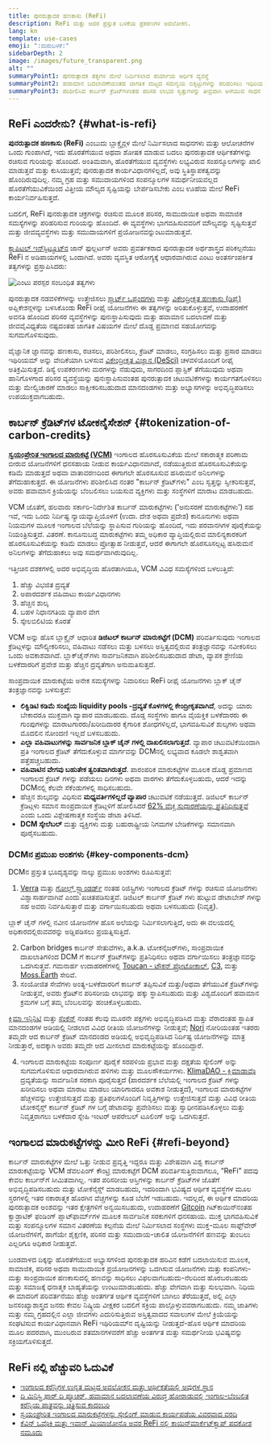 ```yaml
---
title: ಪುನರುತ್ಪಾದಕ ಹಣಕಾಸು (ReFi)
description: ReFi ಮತ್ತು ಅದರ ಪ್ರಸ್ತುತ ಬಳಕೆಯ ಪ್ರಕರಣಗಳ ಅವಲೋಕನ.
lang: kn
template: use-cases
emoji: ":ಮರುಬಳಕೆ:"
sidebarDepth: 2
image: /images/future_transparent.png
alt: ""
summaryPoint1: ಪುನರುತ್ಪಾದಕ ತತ್ವಗಳ ಮೇಲೆ ನಿರ್ಮಿಸಲಾದ ಪರ್ಯಾಯ ಆರ್ಥಿಕ ವ್ಯವಸ್ಥೆ
summaryPoint2: ಹವಾಮಾನ ಬದಲಾವಣೆಯಂತಹ ಜಾಗತಿಕ ಮಟ್ಟದ ಸಮನ್ವಯ ಬಿಕ್ಕಟ್ಟುಗಳನ್ನು ಪರಿಹರಿಸಲು ಇಥಿರಿಯಮ್ಅನ್ನು ಬಳಸಿಕೊಳ್ಳುವ ಪ್ರಯತ್ನ
summaryPoint3: ಪರಿಶೀಲಿಸಿದ ಕಾರ್ಬನ್ ಕ್ರೆಡಿಟ್‌ಗಳಂತಹ ಪರಿಸರ ಲಾಭದ ಸ್ವತ್ತುಗಳನ್ನು ತೀವ್ರವಾಗಿ ಅಳೆಯುವ ಸಾಧನ
---
```


## ReFi ಎಂದರೇನು? {#what-is-refi}

**ಪುನರುತ್ಪಾದಕ ಹಣಕಾಸು (ReFi)** ಎಂಬುದು ಬ್ಲಾಕ್ಚೈನ್ಗಳ ಮೇಲೆ ನಿರ್ಮಿಸಲಾದ ಸಾಧನಗಳು ಮತ್ತು ಆಲೋಚನೆಗಳ ಒಂದು ಗುಂಪಾಗಿದೆ, ಇದು ಹೊರತೆಗೆಯುವ ಅಥವಾ ಶೋಷಕ ಮಾಡುವ ಬದಲು ಪುನರುತ್ಪಾದಕ ಆರ್ಥಿಕತೆಗಳನ್ನು ರಚಿಸುವ ಗುರಿಯನ್ನು ಹೊಂದಿದೆ. ಅಂತಿಮವಾಗಿ, ಹೊರತೆಗೆಯುವ ವ್ಯವಸ್ಥೆಗಳು ಲಭ್ಯವಿರುವ ಸಂಪನ್ಮೂಲಗಳನ್ನು ಖಾಲಿ ಮಾಡುತ್ತವೆ ಮತ್ತು ಕುಸಿಯುತ್ತವೆ; ಪುನರುತ್ಪಾದಕ ಕಾರ್ಯವಿಧಾನಗಳಿಲ್ಲದೆ, ಅವು ಸ್ಥಿತಿಸ್ಥಾಪಕತ್ವವನ್ನು ಹೊಂದಿರುವುದಿಲ್ಲ. ನಮ್ಮ ಗ್ರಹ ಮತ್ತು ಸಮುದಾಯಗಳಿಂದ ಸಂಪನ್ಮೂಲಗಳ ಸಮರ್ಥನೀಯವಲ್ಲದ ಹೊರತೆಗೆಯುವಿಕೆಯಿಂದ ವಿತ್ತೀಯ ಮೌಲ್ಯದ ಸೃಷ್ಟಿಯನ್ನು ಬೇರ್ಪಡಿಸಬೇಕು ಎಂಬ ಊಹೆಯ ಮೇಲೆ ReFi ಕಾರ್ಯನಿರ್ವಹಿಸುತ್ತದೆ.

ಬದಲಿಗೆ, ReFi ಪುನರುತ್ಪಾದಕ ಚಕ್ರಗಳನ್ನು ರಚಿಸುವ ಮೂಲಕ ಪರಿಸರ, ಸಾಮುದಾಯಿಕ ಅಥವಾ ಸಾಮಾಜಿಕ ಸಮಸ್ಯೆಗಳನ್ನು ಪರಿಹರಿಸುವ ಗುರಿಯನ್ನು ಹೊಂದಿದೆ. ಈ ವ್ಯವಸ್ಥೆಗಳು ಭಾಗವಹಿಸುವವರಿಗೆ ಮೌಲ್ಯವನ್ನು ಸೃಷ್ಟಿಸುತ್ತವೆ ಮತ್ತು ಜೀವವ್ಯವಸ್ಥೆಗಳು ಮತ್ತು ಸಮುದಾಯಗಳಿಗೆ ಪ್ರಯೋಜನವನ್ನುಂಟುಮಾಡುತ್ತವೆ.

[ಕ್ಯಾಪಿಟಲ್ ಇನ್‍ಸ್ಟಿಟ್ಯೂಟ್‍ನ](https://capitalinstitute.org) ಜಾನ್ ಫುಲ್ಲರ್ಟನ್ ಅವರು ಪ್ರವರ್ತಕರಾದ ಪುನರುತ್ಪಾದಕ ಅರ್ಥಶಾಸ್ತ್ರದ ಪರಿಕಲ್ಪನೆಯು ReFi ನ ಅಡಿಪಾಯಗಳಲ್ಲಿ ಒಂದಾಗಿದೆ. ಅವರು ವ್ಯವಸ್ಥಿತ ಆರೋಗ್ಯಕ್ಕೆ ಆಧಾರವಾಗಿರುವ ಎಂಟು ಅಂತರ್ಸಂಪರ್ಕಿತ ತತ್ವಗಳನ್ನು ಪ್ರಸ್ತಾಪಿಸಿದರು:

![ಎಂಟು ಪರಸ್ಪರ ಸಂಬಂಧಿತ ತತ್ವಗಳು](refi-regenerative-economy-diagram.png)

ಪುನರುತ್ಪಾದಕ ನಡವಳಿಕೆಗಳನ್ನು ಉತ್ತೇಜಿಸಲು [ಸ್ಮಾರ್ಟ್ ಒಪ್ಪಂದಗಳು](/developers/docs/smart-contracts/) ಮತ್ತು [ವಿಕೇಂದ್ರೀಕೃತ ಹಣಕಾಸು (ಡಿಫೈ)](/defi/) ಅಪ್ಲಿಕೇಶನ್ಗಳನ್ನು ಬಳಸಿಕೊಂಡು ReFi ರೀಫೈ ಯೋಜನೆಗಳು ಈ ತತ್ವಗಳನ್ನು ಅರಿತುಕೊಳ್ಳುತ್ತವೆ, ಉದಾಹರಣೆಗೆ ಅವನತಿ ಹೊಂದಿದ ಪರಿಸರ ವ್ಯವಸ್ಥೆಗಳನ್ನು ಪುನಃಸ್ಥಾಪಿಸುವುದು ಮತ್ತು ಹವಾಮಾನ ಬದಲಾವಣೆ ಮತ್ತು ಜೀವವೈವಿಧ್ಯತೆಯ ನಷ್ಟದಂತಹ ಜಾಗತಿಕ ವಿಷಯಗಳ ಮೇಲೆ ದೊಡ್ಡ ಪ್ರಮಾಣದ ಸಹಯೋಗವನ್ನು ಸುಗಮಗೊಳಿಸುವುದು.

ವೈಜ್ಞಾನಿಕ ಜ್ಞಾನವನ್ನು ಹಣಕಾಸು, ರಚಿಸಲು, ಪರಿಶೀಲಿಸಲು, ಕ್ರೆಡಿಟ್ ಮಾಡಲು, ಸಂಗ್ರಹಿಸಲು ಮತ್ತು ಪ್ರಸಾರ ಮಾಡಲು ಇಥಿರಿಯಮ್ ಅನ್ನು ವೇದಿಕೆಯಾಗಿ ಬಳಸುವ [ವಿಕೇಂದ್ರೀಕೃತ ವಿಜ್ಞಾನ (DeSci)](/desci/) ಚಳವಳಿಯೊಂದಿಗೆ ರೀಫೈ ಅತಿಕ್ರಮಿಸುತ್ತದೆ. ಡಿಸ್ಯೆ ಉಪಕರಣಗಳು ಮರಗಳನ್ನು ನೆಡುವುದು, ಸಾಗರದಿಂದ ಪ್ಲಾಸ್ಟಿಕ್ ತೆಗೆಯುವುದು ಅಥವಾ ಹಾನಿಗೊಳಗಾದ ಪರಿಸರ ವ್ಯವಸ್ಥೆಯನ್ನು ಪುನಃಸ್ಥಾಪಿಸುವಂತಹ ಪುನರುತ್ಪಾದಕ ಚಟುವಟಿಕೆಗಳನ್ನು ಕಾರ್ಯಗತಗೊಳಿಸಲು ಮತ್ತು ಮೇಲ್ವಿಚಾರಣೆ ಮಾಡಲು ಸಾಕ್ಷೀಕರಿಸಬಹುದಾದ ಮಾನದಂಡಗಳು ಮತ್ತು ಅಭ್ಯಾಸಗಳನ್ನು ಅಭಿವೃದ್ಧಿಪಡಿಸಲು ಉಪಯುಕ್ತವಾಗಬಹುದು.

## ಕಾರ್ಬನ್ ಕ್ರೆಡಿಟ್‌ಗಳ ಟೋಕನೈಸೇಶನ್ {#tokenization-of-carbon-credits}

**[ಸ್ವಯಂಪ್ರೇರಿತ ಇಂಗಾಲದ ಮಾರುಕಟ್ಟೆ (VCM)](https://climatefocus.com/so-what-voluntary-carbon-market-exactly/)** ಇಂಗಾಲದ ಹೊರಸೂಸುವಿಕೆಯ ಮೇಲೆ ಸಕಾರಾತ್ಮಕ ಪರಿಣಾಮ ಬೀರುವ ಯೋಜನೆಗಳಿಗೆ ಧನಸಹಾಯ ನೀಡುವ ಕಾರ್ಯವಿಧಾನವಾಗಿದೆ, ನಡೆಯುತ್ತಿರುವ ಹೊರಸೂಸುವಿಕೆಯನ್ನು ಕಡಿಮೆ ಮಾಡುತ್ತದೆ ಅಥವಾ ವಾತಾವರಣದಿಂದ ಈಗಾಗಲೇ ಹೊರಸೂಸುವ ಹಸಿರುಮನೆ ಅನಿಲಗಳನ್ನು ತೆಗೆದುಹಾಕುತ್ತದೆ. ಈ ಯೋಜನೆಗಳು ಪರಿಶೀಲಿಸಿದ ನಂತರ "ಕಾರ್ಬನ್ ಕ್ರೆಡಿಟ್‌ಗಳು" ಎಂಬ ಸ್ವತ್ತನ್ನು ಸ್ವೀಕರಿಸುತ್ತವೆ, ಅವರು ಹವಾಮಾನ ಕ್ರಿಯೆಯನ್ನು ಬೆಂಬಲಿಸಲು ಬಯಸುವ ವ್ಯಕ್ತಿಗಳು ಮತ್ತು ಸಂಸ್ಥೆಗಳಿಗೆ ಮಾರಾಟ ಮಾಡಬಹುದು.

VCM ಜೊತೆಗೆ, ಹಲವಾರು ಸರ್ಕಾರಿ-ನಿರ್ದೇಶಿತ ಕಾರ್ಬನ್ ಮಾರುಕಟ್ಟೆಗಳು ('ಅನುಸರಣೆ ಮಾರುಕಟ್ಟೆಗಳು') ಸಹ ಇವೆ, ಇದು ಒಂದು ನಿರ್ದಿಷ್ಟ ನ್ಯಾಯವ್ಯಾಪ್ತಿಯೊಳಗೆ (ಉದಾ. ದೇಶ ಅಥವಾ ಪ್ರದೇಶ) ಕಾನೂನುಗಳು ಅಥವಾ ನಿಯಮಗಳ ಮೂಲಕ ಇಂಗಾಲದ ಬೆಲೆಯನ್ನು ಸ್ಥಾಪಿಸುವ ಗುರಿಯನ್ನು ಹೊಂದಿದೆ, ಇದು ಪರವಾನಗಿಗಳ ಪೂರೈಕೆಯನ್ನು ನಿಯಂತ್ರಿಸುತ್ತದೆ. ವಿತರಣೆ. ಕಾನೂನುಬದ್ಧ ಮಾರುಕಟ್ಟೆಗಳು ತಮ್ಮ ಅಧಿಕಾರ ವ್ಯಾಪ್ತಿಯಲ್ಲಿರುವ ಮಾಲಿನ್ಯಕಾರಕರಿಗೆ ಹೊರಸೂಸುವಿಕೆಯನ್ನು ಕಡಿಮೆ ಮಾಡಲು ಪ್ರೋತ್ಸಾಹ ನೀಡುತ್ತವೆ, ಆದರೆ ಈಗಾಗಲೇ ಹೊರಸೂಸಲ್ಪಟ್ಟ ಹಸಿರುಮನೆ ಅನಿಲಗಳನ್ನು ತೆಗೆದುಹಾಕಲು ಅವು ಸಮರ್ಥವಾಗಿರುವುದಿಲ್ಲ.

ಇತ್ತೀಚಿನ ದಶಕಗಳಲ್ಲಿ ಅದರ ಅಭಿವೃದ್ಧಿಯ ಹೊರತಾಗಿಯೂ, VCM ವಿವಿಧ ಸಮಸ್ಯೆಗಳಿಂದ ಬಳಲುತ್ತಿದೆ:

1. ಹೆಚ್ಚು ವಿಭಜಿತ ದ್ರವ್ಯತೆ
2. ಅಪಾರದರ್ಶಕ ವಹಿವಾಟು ಕಾರ್ಯವಿಧಾನಗಳು
3. ಹೆಚ್ಚಿನ ಶುಲ್ಕ
4. ಬಹಳ ನಿಧಾನಗತಿಯ ವ್ಯಾಪಾರ ವೇಗ
5. ಸ್ಕೇಲಬಿಲಿಟಿಯ ಕೊರತೆ

VCM ಅನ್ನು ಹೊಸ ಬ್ಲಾಕ್ಚೈನ್ ಆಧಾರಿತ **ಡಿಜಿಟಲ್ ಕಾರ್ಬನ್ ಮಾರುಕಟ್ಟೆಗೆ (DCM)** ಪರಿವರ್ತಿಸುವುದು ಇಂಗಾಲದ ಕ್ರೆಡಿಟ್ಗಳನ್ನು ಮೌಲ್ಯೀಕರಿಸಲು, ವಹಿವಾಟು ನಡೆಸಲು ಮತ್ತು ಬಳಸಲು ಅಸ್ತಿತ್ವದಲ್ಲಿರುವ ತಂತ್ರಜ್ಞಾನವನ್ನು ನವೀಕರಿಸಲು ಒಂದು ಅವಕಾಶವಾಗಿದೆ. ಬ್ಲಾಕ್‌ಚೈನ್‌ಗಳು ಸಾರ್ವಜನಿಕವಾಗಿ ಪರಿಶೀಲಿಸಬಹುದಾದ ಡೇಟಾ, ವ್ಯಾಪಕ ಶ್ರೇಣಿಯ ಬಳಕೆದಾರರಿಗೆ ಪ್ರವೇಶ ಮತ್ತು ಹೆಚ್ಚಿನ ದ್ರವ್ಯತೆಗಾಗಿ ಅನುಮತಿಸುತ್ತದೆ.

ಸಾಂಪ್ರದಾಯಿಕ ಮಾರುಕಟ್ಟೆಯ ಅನೇಕ ಸಮಸ್ಯೆಗಳನ್ನು ನಿವಾರಿಸಲು ReFi ರೀಫೈ ಯೋಜನೆಗಳು ಬ್ಲಾಕ್ ಚೈನ್ ತಂತ್ರಜ್ಞಾನವನ್ನು ಬಳಸುತ್ತವೆ:

- **ಲಿಕ್ವಿಡಿಟಿ ಕಡಿಮೆ ಸಂಖ್ಯೆಯ liquidity pools -ದ್ರವ್ಯತೆ ಕೊಳಗಳಲ್ಲಿ ಕೇಂದ್ರೀಕೃತವಾಗಿದೆ**, ಅದನ್ನು ಯಾರು ಬೇಕಾದರೂ ಮುಕ್ತವಾಗಿ ವ್ಯಾಪಾರ ಮಾಡಬಹುದು. ದೊಡ್ಡ ಸಂಸ್ಥೆಗಳು ಹಾಗೂ ವೈಯಕ್ತಿಕ ಬಳಕೆದಾರರು ಈ ಗುಂಪುಗಳನ್ನು ಮಾರಾಟಗಾರರು/ಖರೀದಿದಾರರ ಕೈಗಾರಿಕ ಶೋಧಗಳಿಲ್ಲದೆ, ಭಾಗವಹಿಸುವಿಕೆ ಶುಲ್ಕಗಳು ಅಥವಾ ಮೊದಲಿನ ನೋಂದಣಿ ಇಲ್ಲದೆ ಬಳಸಬಹುದು.
- **ಎಲ್ಲಾ ವಹಿವಾಟುಗಳನ್ನು ಸಾರ್ವಜನಿಕ ಬ್ಲಾಕ್ ಚೈನ್ ಗಳಲ್ಲಿ ದಾಖಲಿಸಲಾಗುತ್ತದೆ**. ವ್ಯಾಪಾರ ಚಟುವಟಿಕೆಯಿಂದಾಗಿ ಪ್ರತಿ ಇಂಗಾಲದ ಕ್ರೆಡಿಟ್ ತೆಗೆದುಕೊಳ್ಳುವ ಮಾರ್ಗವನ್ನು DCMನಲ್ಲಿ ಲಭ್ಯವಾದ ಕೂಡಲೇ ಶಾಶ್ವತವಾಗಿ ಪತ್ತೆಹಚ್ಚಬಹುದು.
- **ವಹಿವಾಟಿನ ವೇಗವು ಬಹುತೇಕ ತ್ವರಿತವಾಗಿರುತ್ತದೆ**. ಪಾರಂಪರಿಕ ಮಾರುಕಟ್ಟೆಗಳ ಮೂಲಕ ದೊಡ್ಡ ಪ್ರಮಾಣದ ಇಂಗಾಲದ ಕ್ರೆಡಿಟ್ ಗಳನ್ನು ಪಡೆಯಲು ದಿನಗಳು ಅಥವಾ ವಾರಗಳು ತೆಗೆದುಕೊಳ್ಳಬಹುದು, ಆದರೆ ಇದನ್ನು DCMನಲ್ಲಿ ಕೆಲವೇ ಸೆಕೆಂಡುಗಳಲ್ಲಿ ಸಾಧಿಸಬಹುದು.
- ಹೆಚ್ಚಿನ ಶುಲ್ಕವನ್ನು ವಿಧಿಸುವ **ಮಧ್ಯವರ್ತಿಗಳಿಲ್ಲದೆ ವ್ಯಾಪಾರ** ಚಟುವಟಿಕೆ ನಡೆಯುತ್ತದೆ. ಡಿಜಿಟಲ್ ಕಾರ್ಬನ್ ಕ್ರೆಡಿಟ್ಗಳು ಸಮಾನ ಸಾಂಪ್ರದಾಯಿಕ ಕ್ರೆಡಿಟ್ಗಳಿಗೆ ಹೋಲಿಸಿದರೆ [62% ವೆಚ್ಚ ಸುಧಾರಣೆಯನ್ನು ಪ್ರತಿನಿಧಿಸುತ್ತವೆ](https://www.klimadao.finance/blog/klimadao-analysis-of-the-base-carbon-tonne) ಎಂದು ಒಂದು ವಿಶ್ಲೇಷಣಾತ್ಮಕ ಸಂಸ್ಥೆಯ ಡೇಟಾ ತಿಳಿಸಿದೆ.
- **DCM ಸ್ಕೇಲೆಬಲ್** ಮತ್ತು ವ್ಯಕ್ತಿಗಳು ಮತ್ತು ಬಹುರಾಷ್ಟ್ರೀಯ ನಿಗಮಗಳ ಬೇಡಿಕೆಗಳನ್ನು ಸಮಾನವಾಗಿ ಪೂರೈಸಬಹುದು.

### DCMನ ಪ್ರಮುಖ ಅಂಶಗಳು {#key-components-dcm}

DCMನ ಪ್ರಸ್ತುತ ಭೂದೃಶ್ಯವನ್ನು ನಾಲ್ಕು ಪ್ರಮುಖ ಅಂಶಗಳು ರೂಪಿಸುತ್ತವೆ:

1. [Verra](https://verra.org/project/vcs-program/registry-system/) ಮತ್ತು [ಗೋಲ್ಡ್ ಸ್ಟ್ಯಾಂಡರ್ಡ್](https://www.goldstandard.org/) ನಂತಹ ರಿಜಿಸ್ಟ್ರಿಗಳು ಇಂಗಾಲದ ಕ್ರೆಡಿಟ್ ಗಳನ್ನು ರಚಿಸುವ ಯೋಜನೆಗಳು ವಿಶ್ವಾಸಾರ್ಹವಾಗಿವೆ ಎಂದು ಖಚಿತಪಡಿಸುತ್ತವೆ. ಡಿಜಿಟಲ್ ಕಾರ್ಬನ್ ಕ್ರೆಡಿಟ್ ಗಳು ಹುಟ್ಟುವ ಡೇಟಾಬೇಸ್ ಗಳನ್ನು ಸಹ ಅವರು ನಿರ್ವಹಿಸುತ್ತಾರೆ ಮತ್ತು ವರ್ಗಾಯಿಸಬಹುದು ಅಥವಾ ಬಳಸಬಹುದು (ನಿವೃತ್ತ).

ಬ್ಲಾಕ್ ಚೈನ್ ಗಳಲ್ಲಿ ನವೀನ ಯೋಜನೆಗಳ ಹೊಸ ಅಲೆಯನ್ನು ನಿರ್ಮಿಸಲಾಗುತ್ತಿದೆ, ಅದು ಈ ವಲಯದಲ್ಲಿ ಅಧಿಕಾರದಲ್ಲಿರುವವರನ್ನು ಅಡ್ಡಿಪಡಿಸಲು ಪ್ರಯತ್ನಿಸುತ್ತಿದೆ.

2. Carbon bridges ಕಾರ್ಬನ್ ಸೇತುವೆಗಳು, a.k.a. ಟೋಕನೈಜರ್‌ಗಳು, ಸಾಂಪ್ರದಾಯಿಕ ದಾಖಲಾತಿಗಳಿಂದ DCM ಗೆ ಕಾರ್ಬನ್ ಕ್ರೆಡಿಟ್‌ಗಳನ್ನು ಪ್ರತಿನಿಧಿಸಲು ಅಥವಾ ವರ್ಗಾಯಿಸಲು ತಂತ್ರಜ್ಞಾನವನ್ನು ಒದಗಿಸುತ್ತವೆ. ಗಮನಾರ್ಹ ಉದಾಹರಣೆಗಳಲ್ಲಿ [Toucan - ಟೌಕನ್ ಪ್ರೋಟೋಕಾಲ್](https://toucan.earth/), [C3](https://c3.app/), ಮತ್ತು [Moss.Earth](https://moss.earth/) ಸೇರಿವೆ.
3. ಸಂಯೋಜಿತ ಸೇವೆಗಳು ಅಂತ್ಯ-ಬಳಕೆದಾರರಿಗೆ ಕಾರ್ಬನ್ ತಪ್ಪಿಸುವಿಕೆ ಮತ್ತು/ಅಥವಾ ತೆಗೆಯುವಿಕೆ ಕ್ರೆಡಿಟ್‌ಗಳನ್ನು ನೀಡುತ್ತವೆ, ಅವರು ಕ್ರೆಡಿಟ್‌ನ ಪರಿಸರೀಯ ಲಾಭವನ್ನು ಹಕ್ಕು ಸ್ಥಾಪಿಸಬಹುದು ಮತ್ತು ವಿಶ್ವದೊಂದಿಗೆ ಹವಾಮಾನ ಕ್ರಮಗಳ ಬಗ್ಗೆ ತಮ್ಮ ಬೆಂಬಲವನ್ನು ಹಂಚಿಕೊಳ್ಳಬಹುದು.

[ಕ್ಲಿಮಾ ಇನ್ಫಿನಿಟಿ](https://www.klimadao.finance/infinity) ಮತ್ತು [ಸೆಂಕೆನ್](https://senken.io/) ನಂತಹ ಕೆಲವು ಮೂರನೇ ಪಕ್ಷಗಳು ಅಭಿವೃದ್ಧಿಪಡಿಸಿದ ಮತ್ತು ವೆರಾದಂತಹ ಸ್ಥಾಪಿತ ಮಾನದಂಡಗಳ ಅಡಿಯಲ್ಲಿ ನೀಡಲಾದ ವಿವಿಧ ರೀತಿಯ ಯೋಜನೆಗಳನ್ನು ನೀಡುತ್ತವೆ; [Nori](https://nori.com/) ನೋರಿಯಂತಹ ಇತರರು ತಮ್ಮದೇ ಆದ ಕಾರ್ಬನ್ ಕ್ರೆಡಿಟ್ ಮಾನದಂಡದ ಅಡಿಯಲ್ಲಿ ಅಭಿವೃದ್ಧಿಪಡಿಸಿದ ನಿರ್ದಿಷ್ಟ ಯೋಜನೆಗಳನ್ನು ಮಾತ್ರ ನೀಡುತ್ತಾರೆ, ಅದಕ್ಕಾಗಿ ಅವರು ತಮ್ಮದೇ ಆದ ಮೀಸಲಾದ ಮಾರುಕಟ್ಟೆಯನ್ನು ಹೊಂದಿದ್ದಾರೆ.

4. ಇಂಗಾಲದ ಮಾರುಕಟ್ಟೆಯ ಸಂಪೂರ್ಣ ಪೂರೈಕೆ ಸರಪಳಿಯ ಪ್ರಭಾವ ಮತ್ತು ದಕ್ಷತೆಯ ಸ್ಕೇಲಿಂಗ್ ಅನ್ನು ಸುಗಮಗೊಳಿಸುವ ಆಧಾರವಾಗಿರುವ ಹಳಿಗಳು ಮತ್ತು ಮೂಲಸೌಕರ್ಯಗಳು. [KlimaDAO - ಕ್ಲಿಮಾಡಾವೊ](http://klimadao.finance/) ದ್ರವ್ಯತೆಯನ್ನು ಸಾರ್ವಜನಿಕ ಸರಕಾಗಿ ಪೂರೈಸುತ್ತದೆ (ಪಾರದರ್ಶಕ ಬೆಲೆಯಲ್ಲಿ ಇಂಗಾಲದ ಕ್ರೆಡಿಟ್ ಗಳನ್ನು ಖರೀದಿಸಲು ಅಥವಾ ಮಾರಾಟ ಮಾಡಲು ಯಾರಿಗಾದರೂ ಅವಕಾಶ ನೀಡುತ್ತದೆ), ಇಂಗಾಲದ ಮಾರುಕಟ್ಟೆಗಳ ಹೆಚ್ಚಳವನ್ನು ಉತ್ತೇಜಿಸುತ್ತದೆ ಮತ್ತು ಪ್ರತಿಫಲಗಳೊಂದಿಗೆ ನಿವೃತ್ತಿಗಳನ್ನು ಉತ್ತೇಜಿಸುತ್ತದೆ ಮತ್ತು ವಿವಿಧ ರೀತಿಯ ಟೋಕನೈಸ್ಡ್ ಕಾರ್ಬನ್ ಕ್ರೆಡಿಟ್ ಗಳ ಬಗ್ಗೆ ಡೇಟಾವನ್ನು ಪ್ರವೇಶಿಸಲು ಮತ್ತು ಸ್ವಾಧೀನಪಡಿಸಿಕೊಳ್ಳಲು ಮತ್ತು ನಿವೃತ್ತರಾಗಲು ಬಳಕೆದಾರ ಸ್ನೇಹಿ ಇಂಟರ್ ಆಪರೇಬಲ್ ಟೂಲಿಂಗ್ ಅನ್ನು ಒದಗಿಸುತ್ತದೆ.

## ಇಂಗಾಲದ ಮಾರುಕಟ್ಟೆಗಳನ್ನು ಮೀರಿ ReFi {#refi-beyond}

ಕಾರ್ಬನ್ ಮಾರುಕಟ್ಟೆಗಳ ಮೇಲೆ ಒತ್ತು ನೀಡುವ ಪ್ರವೃತ್ತಿ ಇದ್ದರೂ ಮತ್ತು ವಿಶೇಷವಾಗಿ ವಿಶ್ವ ಕಾರ್ಬನ್ ಮಾರುಕಟ್ಟೆಯನ್ನು VCM ಡೆವಲಪಿಂಗ್ ಕೌಂಟ್ರಿ ಮಾರುಕಟ್ಟೆಗೆ DCM ಪರಿವರ್ತಿಸುತ್ತಿರುವಾಗಲೂ, “ReFi” ಪದವು ಕೇವಲ ಕಾರ್ಬನ್‌ಗೆ ಸೀಮಿತವಾಗಿಲ್ಲ. ಇತರ ಪರಿಸರೀಯ ಆಸ್ತಿಗಳನ್ನು ಕಾರ್ಬನ್ ಕ್ರೆಡಿಟ್‌ಗಳ ಜೊತೆಗೆ ಅಭಿವೃದ್ಧಿಪಡಿಸಬಹುದು ಮತ್ತು ಟೋಕೆನೈಸ್ಡ್ ಮಾಡಬಹುದು, ಇದರಿಂದಾಗಿ ಭವಿಷ್ಯದ ಆರ್ಥಿಕ ವ್ಯವಸ್ಥೆಗಳ ಮೂಲ ಸ್ತರಗಳಲ್ಲಿ ಇತರ ನಕಾರಾತ್ಮಕ ಹೊರಗಿನ ವೆಚ್ಚಗಳನ್ನು ಕೂಡ ಬೆಲೆಗೆ ಇಡಬಹುದು. ಇದಲ್ಲದೆ, ಈ ಆರ್ಥಿಕ ಮಾದರಿಯ ಪುನರುತ್ಪಾದಕ ಅಂಶವನ್ನು ಇತರ ಕ್ಷೇತ್ರಗಳಿಗೆ ಅನ್ವಯಿಸಬಹುದು, ಉದಾಹರಣೆಗೆ [Gitcoin](https://gitcoin.co/) ಗಿಟ್‍ಕಾಯಿನ್‍ನಂತಹ ಕ್ವಾಡ್ರಾಟಿಕ್ ಫಂಡಿಂಗ್ ಪ್ಲಾಟ್‍ಫಾರ್ಮ್‍ಗಳ ಮೂಲಕ ಸಾರ್ವಜನಿಕ ಸರಕುಗಳಿಗೆ ಧನಸಹಾಯ. ಮುಕ್ತ ಭಾಗವಹಿಸುವಿಕೆ ಮತ್ತು ಸಂಪನ್ಮೂಲಗಳ ಸಮಾನ ವಿತರಣೆಯ ಕಲ್ಪನೆಯ ಮೇಲೆ ನಿರ್ಮಿಸಲಾದ ಸಂಸ್ಥೆಗಳು ಮುಕ್ತ-ಮೂಲ ಸಾಫ್ಟ್‌ವೇರ್ ಯೋಜನೆಗಳಿಗೆ, ಹಾಗೆಯೇ ಶೈಕ್ಷಣಿಕ, ಪರಿಸರ ಮತ್ತು ಸಮುದಾಯ-ಚಾಲಿತ ಯೋಜನೆಗಳಿಗೆ ಹಣವನ್ನು ತುಂಬಲು ಎಲ್ಲರಿಗೂ ಅಧಿಕಾರ ನೀಡುತ್ತವೆ.

ಬಂಡವಾಳದ ದಿಕ್ಕನ್ನು ಹೊರತೆಗೆಯುವ ಅಭ್ಯಾಸಗಳಿಂದ ಪುನರುತ್ಪಾದಕ ಹರಿವಿನ ಕಡೆಗೆ ಬದಲಾಯಿಸುವ ಮೂಲಕ, ಸಾಮಾಜಿಕ, ಪರಿಸರ ಅಥವಾ ಸಾಮುದಾಯಿಕ ಪ್ರಯೋಜನಗಳನ್ನು ಒದಗಿಸುವ ಯೋಜನೆಗಳು ಮತ್ತು ಕಂಪನಿಗಳು-ಮತ್ತು ಸಾಂಪ್ರದಾಯಿಕ ಹಣಕಾಸುದಲ್ಲಿ ಹಣವನ್ನು ಸಾಧಿಸಲು ವಿಫಲವಾಗಬಹುದು-ನೆಲದಿಂದ ಹೊರಬರಬಹುದು ಮತ್ತು ಸಮಾಜಕ್ಕೆ ಧನಾತ್ಮಕ ಬಾಹ್ಯತೆಯನ್ನು ಉಂಟುಮಾಡಬಹುದು. ಹೆಚ್ಚು ವೇಗವಾಗಿ ಮತ್ತು ಸುಲಭವಾಗಿ. ನಿಧಿಯ ಈ ಮಾದರಿಗೆ ಪರಿವರ್ತನೆಯು ಹೆಚ್ಚು ಅಂತರ್ಗತ ಆರ್ಥಿಕ ವ್ಯವಸ್ಥೆಗಳಿಗೆ ಬಾಗಿಲು ತೆರೆಯುತ್ತದೆ, ಅಲ್ಲಿ ಎಲ್ಲಾ ಜನಸಂಖ್ಯಾಶಾಸ್ತ್ರದ ಜನರು ಕೇವಲ ನಿಷ್ಕ್ರಿಯ ವೀಕ್ಷಕರ ಬದಲಿಗೆ ಸಕ್ರಿಯ ಪಾಲ್ಗೊಳ್ಳುವವರಾಗಬಹುದು. ನಮ್ಮ ಜಾತಿಗಳು ಮತ್ತು ನಮ್ಮ ಗ್ರಹದಲ್ಲಿನ ಎಲ್ಲಾ ಜೀವಗಳು ಎದುರಿಸುತ್ತಿರುವ ಅಸ್ತಿತ್ವವಾದದ ಸವಾಲುಗಳ ಮೇಲೆ ಕ್ರಿಯೆಯನ್ನು ಸಂಘಟಿಸುವ ಕಾರ್ಯವಿಧಾನವಾಗಿ ReFi ಇಥಿರಿಯಮ್‍ನ ದೃಷ್ಟಿಯನ್ನು ನೀಡುತ್ತದೆ-ಹೊಸ ಆರ್ಥಿಕ ಮಾದರಿಯ ಮೂಲ ಪದರವಾಗಿ, ಮುಂಬರುವ ಶತಮಾನಗಳವರೆಗೆ ಹೆಚ್ಚು ಅಂತರ್ಗತ ಮತ್ತು ಸಮರ್ಥನೀಯ ಭವಿಷ್ಯವನ್ನು ಸಕ್ರಿಯಗೊಳಿಸುತ್ತದೆ.

## ReFi ನಲ್ಲಿ ಹೆಚ್ಚುವರಿ ಓದುವಿಕೆ

- [ಇಂಗಾಲದ ಕರೆನ್ಸಿಗಳ ಉನ್ನತ ಮಟ್ಟದ ಅವಲೋಕನ ಮತ್ತು ಆರ್ಥಿಕತೆಯಲ್ಲಿ ಅವುಗಳ ಸ್ಥಾನ](https://www.klimadao.finance/blog/the-vision-of-a-carbon-currency)
- [ದಿ ಮಿನಿಸ್ಟ್ರಿ ಫಾರ್ ದಿ ಫ್ಯೂಚರ್, ಹವಾಮಾನ ಬದಲಾವಣೆಯ ವಿರುದ್ಧ ಹೋರಾಡುವಲ್ಲಿ ಇಂಗಾಲ-ಬೆಂಬಲಿತ ಕರೆನ್ಸಿಯ ಪಾತ್ರವನ್ನು ಚಿತ್ರಿಸುವ ಕಾದಂಬರಿ](https://en.wikipedia.org/wiki/The_Ministry_for_the_Future)
- [ಸ್ವಯಂಪ್ರೇರಿತ ಇಂಗಾಲದ ಮಾರುಕಟ್ಟೆಗಳನ್ನು ಸ್ಕೇಲಿಂಗ್ ಮಾಡುವ ಕಾರ್ಯಪಡೆಯ ವಿವರವಾದ ವರದಿ](https://www.iif.com/Portals/1/Files/TSVCM_Report.pdf)
- [ಕೆವಿನ್ ಒವೊಕಿ ಮತ್ತು ಇವಾನ್ ಮಿಯಾಜೋನೊ ಅವರ ReFi ನಲ್ಲಿ ಕಾಯಿನ್‍ಮಾರ್ಕೆಟ್‍ಕ್ಯಾಪ್ ಪದಕೋಶ ನಮೂದು](https://coinmarketcap.com/alexandria/glossary/regenerative-finance-refi)
